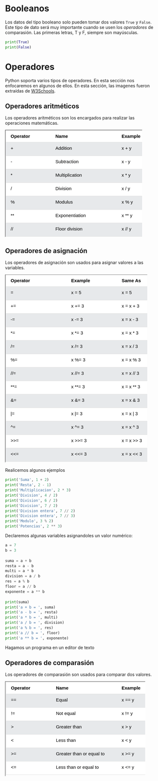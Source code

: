 # Booleanos

Los datos del tipo booleano solo pueden tomar dos valores `True` y `False`. Este tipo de dato será muy importante cuando se usen los *operadores* de comparasión. Las primeras letras, T y F, siempre son mayúsculas.

```python
print(True)
print(False)
```

# Operadores

Python soporta varios tipos de operadores. En esta sección nos enfocaremos en algunos de ellos. En esta sección, las imagenes fueron extraídas de [W3Schools](https://www.w3schools.com/python/python_operators.asp).

## Operadores aritméticos

Los operadores aritméticos son los encargados para realizar las operaciones matemáticas.

![Operadores Aritméticos](./figures/opers_1.png)

## Operadores de asignación

Los operadores de asignación son usados para asignar valores a las variables.

![Operadores de Asignación](./figures/opers_2.png)

Realicemos algunos ejemplos

```python
print('Suma', 1 + 2)
print('Resta', 2 - 1)
print('Multiplicacion', 2 * 3)
print('Division', 4 / 2)
print('Division', 6 / 2)
print('Division', 7 / 2)
print('Division entera', 7 // 2)
print('Division entera', 7 // 3)
print('Modulo', 3 % 2)
print('Potencias', 2 ** 3)
```

Declaremos algunas variables asignandoles un valor numérico:

```python
a = 7
b = 3

suma = a + b
resta = a - b
multi = a * b
division = a / b
res = a % b
floor = a // b
exponente = a ** b

print(suma)
print('a + b = ', suma)
print('a - b = ', resta)
print('a * b = ', multi)
print('a / b = ', division)
print('a % b = ', res)
print('a // b = ', floor)
print('a ** b = ', exponente)
```

Hagamos un programa en un editor de texto

## Operadores de comparasión

Los operadores de comparasión son usados para comparar dos valores.

![Operadores de Comparasión](./figures/opers_3.png)

